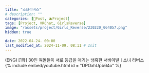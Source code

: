 ```yaml
---
title: "소녀리버스"
# description: ""
categories: [📀Post, 🫐Project]
tags: [Project, VRChat, GirlsReverse]
image: "/assets/project/Girls_Reverse/230220_064057.png"
hidden: true

date: 2022-04-24. 00:00
last_modified_at: 2024-11-09. 08:11 # Init
---
```


(ENG) [1화] 30인 여돌들이 서로 등급을 매기는 냉혹한 서바이벌ㅣ소녀 리버스  
{% include embed/youtube.html id = "DPOxhUpb64o" %}
